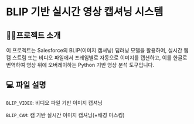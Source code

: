 #  BLIP 기반 실시간 영상 캡셔닝 시스템

## 👨‍🏫프로젝트 소개
이 프로젝트는 Salesforce의 BLIP(이미지 캡셔닝) 딥러닝 모델을 활용하여,
실시간 웹캠 스트림 또는 비디오 파일에서 프레임별로 자동으로 이미지를 캡션하고,
이를 한글로 번역하여 영상 위에 오버레이하는 Python 기반 영상 분석 도구입니다.

## 💻 파일 설명
`BLIP_VIDEO`: 비디오 파일 기반 이미지 캡셔닝

`BLIP_CAM`: 캠 기반 실시간 이미지 캡셔닝(+배경 마스킹)
